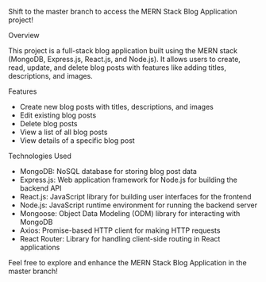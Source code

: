 Shift to the master branch to access the MERN Stack Blog Application project!

Overview

This project is a full-stack blog application built using the MERN stack (MongoDB, Express.js, React.js, and Node.js). It allows users to create, read, update, and delete blog posts with features like adding titles, descriptions, and images.

Features

- Create new blog posts with titles, descriptions, and images
- Edit existing blog posts
- Delete blog posts
- View a list of all blog posts
- View details of a specific blog post

Technologies Used

- MongoDB: NoSQL database for storing blog post data
- Express.js: Web application framework for Node.js for building the backend API
- React.js: JavaScript library for building user interfaces for the frontend
- Node.js: JavaScript runtime environment for running the backend server
- Mongoose: Object Data Modeling (ODM) library for interacting with MongoDB
- Axios: Promise-based HTTP client for making HTTP requests
- React Router: Library for handling client-side routing in React applications

Feel free to explore and enhance the MERN Stack Blog Application in the master branch!
